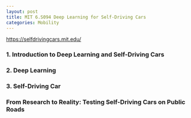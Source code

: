 ```yaml
---
layout: post
title: MIT 6.S094 Deep Learning for Self-Driving Cars
categories: Mobility
---
```


https://selfdrivingcars.mit.edu/

### 1. Introduction to Deep Learning and Self-Driving Cars

### 2. Deep Learning

### 3. Self-Driving Car


### From Research to Reality: Testing Self-Driving Cars on Public Roads

